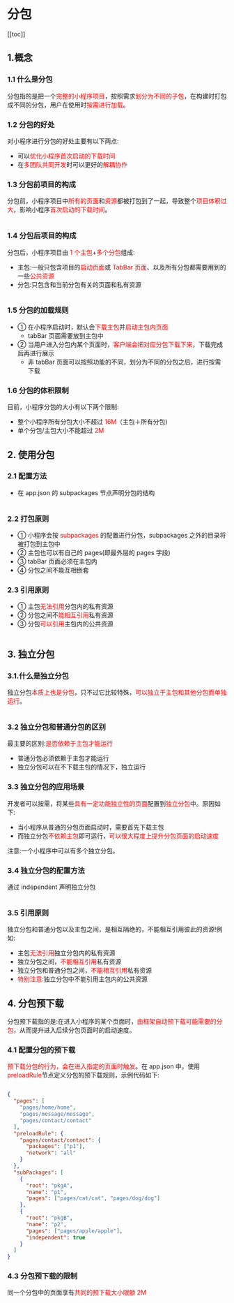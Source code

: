 # 分包

[[toc]]

## 1.概念

### 1.1 什么是分包

分包指的是把一个<span style="color: red">完整的小程序项目</span>，按照需求<span style="color: red">划分为不同的子包</span>，在构建时打包成不同的分包，用户在使用时<span style="color: red">按需进行加载</span>。

### 1.2 分包的好处

对小程序进行分包的好处主要有以下两点:

- 可以<span style="color: red">优化小程序首次启动的下载时间</span>
- 在<span style="color: red">多团队共同开发</span>时可以更好的<span style="color: red">解耦协作</span>

### 1.3 分包前项目的构成

分包前，小程序项目中<span style="color: red">所有的页面</span>和<span style="color: red">资源</span>都被打包到了一起，导致整个<span style="color: red">项目体积过大</span>，影响小程序<span style="color: red">首次启动的下载时间</span>。

<img :src="$withBase('/uniapp/wx/10.png')">

### 1.4 分包后项目的构成

分包后，小程序项目由 <span style="color: red">1 个主包</span>+<span style="color: red">多个分包</span>组成:

- 主包:一般只包含项目的<span style="color: red">启动页面</span>或 <span style="color: red">TabBar 页面</span>、以及所有分包都需要用到的一些<span style="color: red">公共资源</span>
- 分包:只包含和当前分包有关的页面和私有资源

<img :src="$withBase('/uniapp/wx/11.png')">

### 1.5 分包的加载规则

- ① 在小程序启动时，默认会<span style="color: red">下载主包</span>并<span style="color: red">启动主包内页面</span>
  - tabBar 页面需要放到主包中
- ② 当用户进入分包内某个页面时，<span style="color: red">客户端会把对应分包下载下来</span>，下载完成后再进行展示
  - 非 tabBar 页面可以按照功能的不同，划分为不同的分包之后，进行按需下载

### 1.6 分包的体积限制

目前，小程序分包的大小有以下两个限制:

- 整个小程序所有分包大小不超过 <span style="color: red">16M</span>（主包＋所有分包)
- 单个分包/主包大小不能超过 <span style="color: red">2M</span>

## 2. 使用分包

### 2.1 配置方法

- 在 app.json 的 subpackages 节点声明分包的结构

<img :src="$withBase('/uniapp/wx/12.png')">

<div style="display: flex;justify-content: space-around;">
  <img :src="$withBase('/uniapp/wx/13.png')">
  <img :src="$withBase('/uniapp/wx/14.png')">
</div>

### 2.2 打包原则

- ① 小程序会按 <span style="color: red">subpackages</span> 的配置进行分包，subpackages 之外的目录将被打包到主包中
- ② 主包也可以有自己的 pages(即最外层的 pages 字段)
- ③ tabBar 页面必须在主包内
- ④ 分包之间不能互相嵌套

### 2.3 引用原则

- ① 主包<span style="color: red">无法引用</span>分包内的私有资源
- ② 分包之间不<span style="color: red">能相互引用</span>私有资源
- ③ 分包<span style="color: red">可以引用</span>主包内的公共资源

<img :src="$withBase('/uniapp/wx/11.png')">

## 3. 独立分包

### 3.1.什么是独立分包

独立分包<span style="color: red">本质上也是分包</span>，只不过它比较特殊，<span style="color: red">可以独立于主包和其他分包而单独运行</span>。

<img :src="$withBase('/uniapp/wx/15.png')">

### 3.2 独立分包和普通分包的区别

最主要的区别:<span style="color: red">是否依赖于主包才能运行</span>

- 普通分包必须依赖于主包才能运行
- 独立分包可以在不下载主包的情况下，独立运行

### 3.3 独立分包的应用场景

开发者可以按需，将某些<span style="color: red">具有一定功能独立性的页面</span>配置到<span style="color: red">独立分包</span>中。原因如下:

- 当小程序从普通的分包页面启动时，需要首先下载主包
- 而独立分包<span style="color: red">不依赖主包</span>即可运行，<span style="color: red">可以很大程度上提升分包页面的启动速度</span>

注意:一个小程序中可以有多个独立分包。

### 3.4 独立分包的配置方法

通过 independent 声明独立分包

<img :src="$withBase('/uniapp/wx/16.png')">

<div style="display: flex;justify-content: space-around;">
  <img :src="$withBase('/uniapp/wx/13.png')">
  <img :src="$withBase('/uniapp/wx/17.png')">
</div>

### 3.5 引用原则

独立分包和普通分包以及主包之间，是相互隔绝的，不能相互引用彼此的资源!例如:

- 主包<span style="color: red">无法引用</span>独立分包内的私有资源
- 独立分包之间，<span style="color: red">不能相互引用</span>私有资源
- 独立分包和普通分包之间，<span style="color: red">不能相互引用</span>私有资源
- <span style="color: red">特别注意:</span>独立分包中不能引用主包内的公共资源

## 4. 分包预下载

分包预下载指的是:在进入小程序的某个页面时，<span style="color: red">由框架自动预下载可能需要的分包</span>，从而提升进入后续分包页面时的启动速度。

### 4.1 配置分包的预下载

<span style="color: red">预下载分包的行为，会在进入指定的页面时触发</span>。在 app.json 中，使用<span style="color: red">preloadRule</span>节点定义分包的预下载规则，示例代码如下:

<img :src="$withBase('/uniapp/wx/18.png')">

```json
{
  "pages": [
    "pages/home/home",
    "pages/message/message",
    "pages/contact/contact"
  ],
  "preloadRule": {
    "pages/contact/contact": {
      "packages": ["p1"],
      "network": "all"
    }
  },
  "subPackages": [
    {
      "root": "pkgA",
      "name": "p1",
      "pages": ["pages/cat/cat", "pages/dog/dog"]
    },
    {
      "root": "pkgB",
      "name": "p2",
      "pages": ["pages/apple/apple"],
      "independent": true
    }
  ]
}
```

### 4.3 分包预下载的限制

同一个分包中的页面享有<span style="color: red">共同的预下载大小限额 2M</span>

<img :src="$withBase('/uniapp/wx/19.png')">
